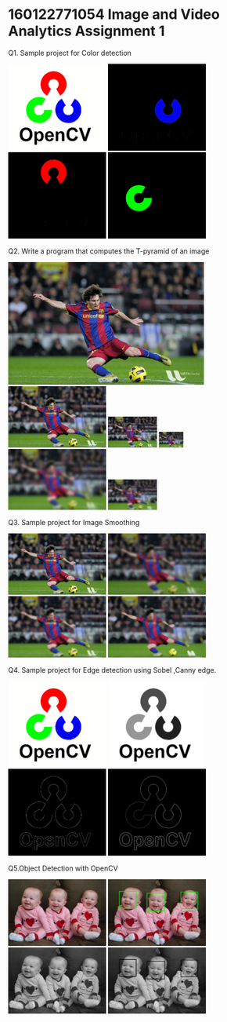 # 160122771054 Image and Video Analytics Assignment 1

Q1. Sample project for Color detection

<img src="/images/image.png" alt="logo" width="200"/> <img src="/images/blue.png" alt="blue" width="200"/>
<img src="/images/red.png" alt="red" width="200"/> <img src="/images/green.png" alt="green" width="200"/> <br>

Q2. Write a program that computes the T-pyramid of an image

<img src="/images/messi5.jpg" alt="org" width="400"/><br>
<img src="/images/lr1.png" alt="lr1" width="200"/> <img src="/images/lr2.png" alt="lr2" width="100"/> <img src="/images/lr3.png" alt="lr3" width="50"/> <br>
<img src="/images/hr1.png" alt="hr1" width="200"/> <img src="/images/hr2.png" alt="hr2" width="100"/> <br>

Q3. Sample project for Image Smoothing

<img src="/images/messi5.jpg" alt="mess" width="200"/> <img src="/images/smooth.png" alt="smooth" width="200"/> <br>
<img src="/images/smooth_gblur.png" alt="gblur" width="200"/> <img src="/images/smooth_med.png" alt="med" width="200"/> <br>

Q4. Sample project for Edge detection using Sobel ,Canny edge.

<img src="/images/image.png" alt="logo" width="200"/> <img src="/images/edge_b.png" alt="blue" width="200"/>
<img src="/images/edge_c.png" alt="red" width="200"/> <img src="/images/edge_s.png" alt="green" width="200"/> <br>

Q5.Object Detection with OpenCV

<img src="/images/face.jpg" alt="logo" width="200"/> <img src="/images/face_d.jpg" alt="blue" width="200"/> <br>
<img src="/images/face_g.jpg" alt="red" width="200"/> <img src="/images/face_gd.jpg" alt="green" width="200"/> <br>

